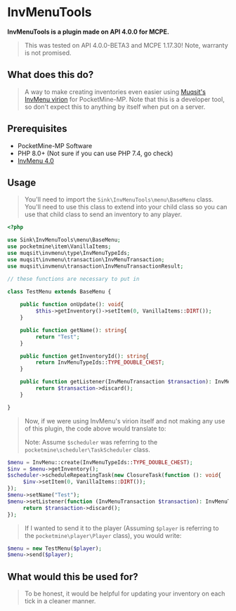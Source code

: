 # InvMenuTools

**InvMenuTools is a plugin made on API 4.0.0 for MCPE.**
> This was tested on API 4.0.0-BETA3 and MCPE 1.17.30! Note, warranty is not promised.

## What does this do?
> A way to make creating inventories even easier using [Muqsit's InvMenu virion](https://github.com/Muqsit/InvMenu/tree/4.0) for PocketMine-MP.
> Note that this is a developer tool, so don't expect this to anything by itself when put on a server.

## Prerequisites 

- PocketMine-MP Software
- PHP 8.0+ (Not sure if you can use PHP 7.4, go check)
- [InvMenu 4.0](https://github.com/Muqsit/InvMenu/tree/4.0)

## Usage

> You'll need to import the ``Sink\InvMenuTools\menu\BaseMenu`` class. You'll need to use this class to extend into your child class so you can use that child class to send an inventory to any player.

```php
<?php

use Sink\InvMenuTools\menu\BaseMenu;
use pocketmine\item\VanillaItems;
use muqsit\invmenu\type\InvMenuTypeIds;
use muqsit\invmenu\transaction\InvMenuTransaction;
use muqsit\invmenu\transaction\InvMenuTransactionResult;

// these functions are necessary to put in

class TestMenu extends BaseMenu {
    
    public function onUpdate(): void{
         $this->getInventory()->setItem(0, VanillaItems::DIRT());
    }

    public function getName(): string{
         return "Test";
    }

    public function getInventoryId(): string{
         return InvMenuTypeIds::TYPE_DOUBLE_CHEST;
    }

    public function getListener(InvMenuTransaction $transaction): InvMenuTransactionResult{
         return $transaction->discard();
    }

}
```

> Now, if we were using InvMenu's virion itself and not making any use of this plugin, the code above would translate to:
> 
> Note: Assume ``$scheduler`` was referring to the ``pocketmine\scheduler\TaskScheduler`` class.

```php
$menu = InvMenu::create(InvMenuTypeIds::TYPE_DOUBLE_CHEST);
$inv = $menu->getInventory();
$scheduler->scheduleRepeatingTask(new ClosureTask(function (): void{
     $inv->setItem(0, VanillaItems::DIRT());
});
$menu->setName("Test");
$menu->setListener(function (InvMenuTransaction $transaction): InvMenuTransactionResult{
     return $transaction->discard();
});
```

> If I wanted to send it to the player (Assuming ``$player`` is referring to the ``pocketmine\player\Player`` class), you would write:

```php
$menu = new TestMenu($player);
$menu->send($player);
```

## What would this be used for?

> To be honest, it would be helpful for updating your inventory on each tick in a cleaner manner.



